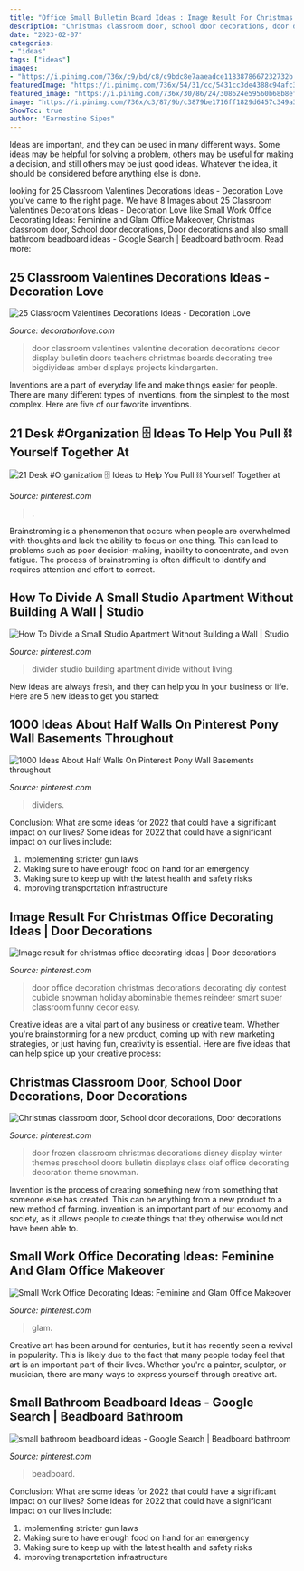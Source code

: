 ```yaml
---
title: "Office Small Bulletin Board Ideas : Image Result For Christmas Office Decorating Ideas"
description: "Christmas classroom door, school door decorations, door decorations"
date: "2023-02-07"
categories:
- "ideas"
tags: ["ideas"]
images:
- "https://i.pinimg.com/736x/c9/bd/c8/c9bdc8e7aaeadce1183878667232732b.jpg"
featuredImage: "https://i.pinimg.com/736x/54/31/cc/5431cc3de4388c94afc36847454a973f.jpg"
featured_image: "https://i.pinimg.com/736x/30/86/24/308624e59560b68b8ef468b8ebbb10af.jpg"
image: "https://i.pinimg.com/736x/c3/87/9b/c3879be1716ff1829d6457c349a3311c--desk-organization-candies.jpg"
ShowToc: true
author: "Earnestine Sipes"
---
```



Ideas are important, and they can be used in many different ways. Some ideas may be helpful for solving a problem, others may be useful for making a decision, and still others may be just good ideas. Whatever the idea, it should be considered before anything else is done.

	

		
looking for 25 Classroom Valentines Decorations Ideas - Decoration Love you've came to the right page. We have 8 Images about 25 Classroom Valentines Decorations Ideas - Decoration Love like Small Work Office Decorating Ideas: Feminine and Glam Office Makeover, Christmas classroom door, School door decorations, Door decorations and also small bathroom beadboard ideas - Google Search | Beadboard bathroom. Read more:
		
    
## 25 Classroom Valentines Decorations Ideas - Decoration Love

<img loading=lazy src="http://www.decorationlove.com/wp-content/uploads/2016/11/Great-Valentine-Classroom-Door-Decoration-Ideas-1.jpg" onerror="this.onerror=null;this.src='https://tse2.mm.bing.net/th?id=OIP.kzIEYqbLAshRL0sZTEpZJgHaJ4&amp;pid=15.1';" alt="25 Classroom Valentines Decorations Ideas - Decoration Love">

_Source: decorationlove.com_

>door classroom valentines valentine decoration decorations decor display bulletin doors teachers christmas boards decorating tree bigdiyideas amber displays projects kindergarten. 

	

Inventions are a part of everyday life and make things easier for people. There are many different types of inventions, from the simplest to the most complex. Here are five of our favorite inventions.

    
## 21 Desk #Organization 🗄 Ideas To Help You Pull ⛓ Yourself Together At

<img loading=lazy src="https://i.pinimg.com/736x/c3/87/9b/c3879be1716ff1829d6457c349a3311c--desk-organization-candies.jpg" onerror="this.onerror=null;this.src='https://tse1.mm.bing.net/th?id=OIP.CTCJ1yra09xy3QrmG4PqjwHaJ4&amp;pid=15.1';" alt="21 Desk #Organization 🗄 Ideas to Help You Pull ⛓ Yourself Together at">

_Source: pinterest.com_

>. 

	

Brainstroming is a phenomenon that occurs when people are overwhelmed with thoughts and lack the ability to focus on one thing. This can lead to problems such as poor decision-making, inability to concentrate, and even fatigue. The process of brainstroming is often difficult to identify and requires attention and effort to correct.

    
## How To Divide A Small Studio Apartment Without Building A Wall | Studio

<img loading=lazy src="https://i.pinimg.com/736x/34/6e/4e/346e4e641ed06cf45e1df9f8d75746b1.jpg" onerror="this.onerror=null;this.src='https://tse3.mm.bing.net/th?id=OIP.VGdd_UbJS5fyQGG64J75_wHaLG&amp;pid=15.1';" alt="How To Divide a Small Studio Apartment Without Building a Wall | Studio">

_Source: pinterest.com_

>divider studio building apartment divide without living. 

	

New ideas are always fresh, and they can help you in your business or life. Here are 5 new ideas to get you started: 

    
## 1000 Ideas About Half Walls On Pinterest Pony Wall Basements Throughout

<img loading=lazy src="https://i.pinimg.com/736x/54/31/cc/5431cc3de4388c94afc36847454a973f.jpg" onerror="this.onerror=null;this.src='https://tse4.mm.bing.net/th?id=OIP.KjUr6zll3lF3x-O8a9xsogHaLA&amp;pid=15.1';" alt="1000 Ideas About Half Walls On Pinterest Pony Wall Basements throughout">

_Source: pinterest.com_

>dividers. 

	

Conclusion: What are some ideas for 2022 that could have a significant impact on our lives?
Some ideas for 2022 that could have a significant impact on our lives include: 
1. Implementing stricter gun laws 
2. Making sure to have enough food on hand for an emergency 
3. Making sure to keep up with the latest health and safety risks 
4. Improving transportation infrastructure 

    
## Image Result For Christmas Office Decorating Ideas | Door Decorations

<img loading=lazy src="https://i.pinimg.com/736x/c9/bd/c8/c9bdc8e7aaeadce1183878667232732b.jpg" onerror="this.onerror=null;this.src='https://tse2.mm.bing.net/th?id=OIP.a7uGJziGX-1ZnOwukbcTfwHaJ3&amp;pid=15.1';" alt="Image result for christmas office decorating ideas | Door decorations">

_Source: pinterest.com_

>door office decoration christmas decorations decorating diy contest cubicle snowman holiday abominable themes reindeer smart super classroom funny decor easy. 

	

Creative ideas are a vital part of any business or creative team. Whether you're brainstorming for a new product, coming up with new marketing strategies, or just having fun, creativity is essential. Here are five ideas that can help spice up your creative process:

    
## Christmas Classroom Door, School Door Decorations, Door Decorations

<img loading=lazy src="https://i.pinimg.com/736x/fe/93/cd/fe93cd93880a83eff54e01c198e9765e--classroom-door-decorations-class-door.jpg" onerror="this.onerror=null;this.src='https://tse3.mm.bing.net/th?id=OIP.gi8H_1dYVN9TAaGaXBa_EgHaJ4&amp;pid=15.1';" alt="Christmas classroom door, School door decorations, Door decorations">

_Source: pinterest.com_

>door frozen classroom christmas decorations disney display winter themes preschool doors bulletin displays class olaf office decorating decoration theme snowman. 

	

Invention is the process of creating something new from something that someone else has created. This can be anything from a new product to a new method of farming. invention is an important part of our economy and society, as it allows people to create things that they otherwise would not have been able to.

    
## Small Work Office Decorating Ideas: Feminine And Glam Office Makeover

<img loading=lazy src="https://i.pinimg.com/736x/30/86/24/308624e59560b68b8ef468b8ebbb10af.jpg" onerror="this.onerror=null;this.src='https://tse1.mm.bing.net/th?id=OIP.gJdEUZ7wvRR5kq-XuqdoegHaLG&amp;pid=15.1';" alt="Small Work Office Decorating Ideas: Feminine and Glam Office Makeover">

_Source: pinterest.com_

>glam. 

	

Creative art has been around for centuries, but it has recently seen a revival in popularity. This is likely due to the fact that many people today feel that art is an important part of their lives. Whether you're a painter, sculptor, or musician, there are many ways to express yourself through creative art.

    
## Small Bathroom Beadboard Ideas - Google Search | Beadboard Bathroom

<img loading=lazy src="https://i.pinimg.com/736x/5d/b1/d2/5db1d26c055fff046fbf92f053de8bb5.jpg" onerror="this.onerror=null;this.src='https://tse2.mm.bing.net/th?id=OIP.YPnXTer0Idm6o7tbu6jCggAAAA&amp;pid=15.1';" alt="small bathroom beadboard ideas - Google Search | Beadboard bathroom">

_Source: pinterest.com_

>beadboard. 

	

Conclusion: What are some ideas for 2022 that could have a significant impact on our lives?
Some ideas for 2022 that could have a significant impact on our lives include: 
1. Implementing stricter gun laws 
2. Making sure to have enough food on hand for an emergency 
3. Making sure to keep up with the latest health and safety risks 
4. Improving transportation infrastructure 

